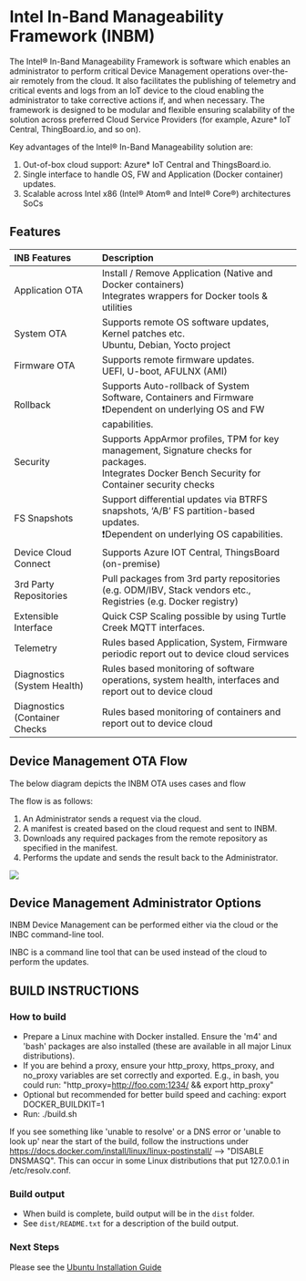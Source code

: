 # Intel In-Band Manageability Framework (INBM)

The Intel®  In-Band Manageability Framework is software which enables an administrator to perform critical Device Management operations over-the-air remotely from the cloud. It also facilitates the publishing of telemetry and critical events and logs from an IoT device to the cloud enabling the administrator to take corrective actions if, and when necessary. The framework is designed to be modular and flexible ensuring scalability of the solution across preferred Cloud Service Providers (for example, Azure* IoT Central, ThingBoard.io, and so on).

Key advantages of the Intel® In-Band Manageability solution are:
1.  Out-of-box cloud support: Azure* IoT Central and ThingsBoard.io.   
2.  Single interface to handle OS, FW and Application (Docker container) updates.    
3.  Scalable across Intel x86 (Intel® Atom® and Intel® Core®) architectures SoCs

## Features

| INB Features                  | Description                                                                                                                                             |
|:------------------------------|:--------------------------------------------------------------------------------------------------------------------------------------------------------|
| Application OTA               | Install / Remove Application (Native and Docker containers) </br>Integrates wrappers for Docker tools & utilities                                       |
| System OTA                    | Supports remote OS software updates, Kernel patches etc. </br> Ubuntu, Debian, Yocto project                                                            |
| Firmware OTA                  | Supports remote firmware updates. </br>UEFI, U-boot, AFULNX (AMI)                                                                                       |
| Rollback                      | Supports Auto-rollback of System Software, Containers and Firmware </br>❗Dependent on underlying OS and FW capabilities.                                |
| Security                      | Supports AppArmor profiles, TPM for key management, Signature checks for packages.  </br>Integrates Docker Bench Security for Container security checks |
| FS Snapshots                  | Support differential updates via BTRFS snapshots,  ‘A/B’ FS partition-based updates. </br>❗Dependent on underlying OS capabilities.                     |
| Device Cloud Connect          | Supports Azure IOT Central, ThingsBoard (on-premise)                                                                                                    |
| 3rd Party Repositories        | Pull packages from 3rd party repositories (e.g. ODM/IBV, Stack vendors etc., Registries (e.g. Docker registry)                                          |
| Extensible Interface          | Quick CSP Scaling possible by using Turtle Creek MQTT interfaces.                                                                                       |
| Telemetry                     | Rules based Application, System, Firmware periodic report out to device cloud services                                                                  |
| Diagnostics (System Health)   | Rules based monitoring of software operations, system health, interfaces and report out to device cloud                                                 |
| Diagnostics (Container Checks | Rules based monitoring of containers and report out to device cloud                                                                                     |

## Device Management OTA Flow

The below diagram depicts the INBM OTA uses cases and flow

The flow is as follows:
1. An Administrator sends a request via the cloud.
2. A manifest is created based on the cloud request and sent to INBM.
3. Downloads any required packages from the remote repository as specified in the manifest.
4. Performs the update and sends the result back to the Administrator.

<img src="docs/media/INBM Readme/media/image2.PNG" />


## Device Management Administrator Options

INBM Device Management can be performed either via the cloud or the INBC command-line tool.

INBC is a command line tool that can be used instead of the cloud to perform the updates. 

## BUILD INSTRUCTIONS

### How to build
* Prepare a Linux machine with Docker installed.  Ensure the 'm4' and 'bash' packages are also installed (these are available in all major Linux distributions).
* If you are behind a proxy, ensure your http_proxy, https_proxy, and no_proxy variables are set correctly and exported.  E.g., in bash, you could run: "http_proxy=http://foo.com:1234/ && export http_proxy"
* Optional but recommended for better build speed and caching: export DOCKER_BUILDKIT=1
* Run: ./build.sh

If you see something like 'unable to resolve' or a DNS error or 'unable to look up' near the start of the build, follow the instructions under https://docs.docker.com/install/linux/linux-postinstall/ --> "DISABLE DNSMASQ".  This can occur in some Linux distributions that put 127.0.0.1 in /etc/resolv.conf.

### Build output
* When build is complete, build output will be in the `dist` folder. 
* See `dist/README.txt` for a description of the build output.

### Next Steps
Please see the [Ubuntu Installation Guide](https://github.com/intel/intel-inb-manageability/blob/develop/docs/In-Band%20Manageability%20Installation%20Guide%20Ubuntu.md)
